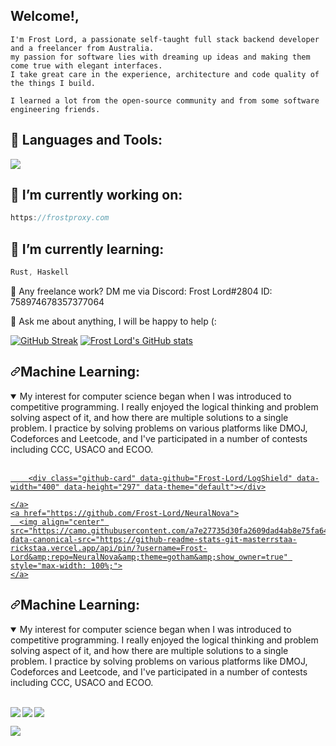## Welcome!,
```
I'm Frost Lord, a passionate self-taught full stack backend developer and a freelancer from Australia.
my passion for software lies with dreaming up ideas and making them come true with elegant interfaces.
I take great care in the experience, architecture and code quality of the things I build.

I learned a lot from the open-source community and from some software engineering friends.
```
<!--<img align="right" alt="GIF" src="https://github.com/abhisheknaiidu/abhisheknaiidu/raw/master/code.gif?raw=true" width="500" height="320" style="max-width: 100%;">
-->
## 🧰 Languages and Tools:
<p align="left">
    <img src="https://skillicons.dev/icons?i=git,java,kotlin,nextjs,react,redis,tailwind,py,pug,raspberrypi,swift,tensorflow,ts,workers,vue,postgres,ps,mysql,html,css,grafana,express,dotnet,docker,discord,cloudflare,bash,arduino,mongodb,nginx,nodejs,androidstudio,cassandra,bots,go,haskell,kubernetes,nuxtjs,php,postman,regex,rust,threejs,sass,powershell,electron,js&perline=16" />
</p>


## 🔭 I’m currently working on:
```js
https://frostproxy.com
```
## 🌱 I’m currently learning:
```js
Rust, Haskell
```
💼 Any freelance work? DM me via Discord: Frost Lord#2804 ID: 758974678357377064

💬 Ask me about anything, I will be happy to help (:

[![GitHub Streak](https://github-readme-streak-stats.herokuapp.com/?user=Frost-Lord)](https://git.io/streak-stats)
[![Frost Lord's GitHub stats](https://github-readme-stats.vercel.app/api?username=Frost-Lord&count_private=true&show_icons=true&hide_title=true&include_all_commits=true)](https://git.io/streak-stats)

<h2 dir="auto"><a id="user-content-competitive-programming" class="anchor" aria-hidden="true" href="#competitive-programming"><svg class="octicon octicon-link" viewBox="0 0 16 16" version="1.1" width="16" height="16" aria-hidden="true"><path d="m7.775 3.275 1.25-1.25a3.5 3.5 0 1 1 4.95 4.95l-2.5 2.5a3.5 3.5 0 0 1-4.95 0 .751.751 0 0 1 .018-1.042.751.751 0 0 1 1.042-.018 1.998 1.998 0 0 0 2.83 0l2.5-2.5a2.002 2.002 0 0 0-2.83-2.83l-1.25 1.25a.751.751 0 0 1-1.042-.018.751.751 0 0 1-.018-1.042Zm-4.69 9.64a1.998 1.998 0 0 0 2.83 0l1.25-1.25a.751.751 0 0 1 1.042.018.751.751 0 0 1 .018 1.042l-1.25 1.25a3.5 3.5 0 1 1-4.95-4.95l2.5-2.5a3.5 3.5 0 0 1 4.95 0 .751.751 0 0 1-.018 1.042.751.751 0 0 1-1.042.018 1.998 1.998 0 0 0-2.83 0l-2.5 2.5a1.998 1.998 0 0 0 0 2.83Z"></path></svg></a>Machine Learning:</h2>

<details open="">
  <summary> My interest for computer science began when I was introduced to competitive programming. I really enjoyed the logical thinking and problem solving aspect of it, and how there are multiple solutions to a single problem. I practice by solving problems on various platforms like DMOJ, Codeforces and Leetcode, and I've participated in a number of contests including CCC, USACO and ECOO. </summary>
  <br>
  <p dir="auto">
    <a href="https://github.com/Frost-Lord/LogShield">
        
        <div class="github-card" data-github="Frost-Lord/LogShield" data-width="400" data-height="297" data-theme="default"></div>
<script src="//cdn.jsdelivr.net/github-cards/latest/widget.js"></script>
        
        
    </a>
    <a href="https://github.com/Frost-Lord/NeuralNova">
      <img align="center" src="https://camo.githubusercontent.com/a7e27735d30fa2609dad4ab8e75fa64011611de847b7afaed4e2afc42a869f87/68747470733a2f2f6769746875622d726561646d652d73746174732d6769742d6d617374657272737461612d7269636b737461612e76657263656c2e6170702f6170692f70696e2f3f757365726e616d653d62726179646f6e77616e67267265706f3d436f6d70657469746976652d50726f6772616d6d696e672d536f6c7574696f6e73267468656d653d676f7468616d2673686f775f6f776e65723d74727565" data-canonical-src="https://github-readme-stats-git-masterrstaa-rickstaa.vercel.app/api/pin/?username=Frost-Lord&amp;repo=NeuralNova&amp;theme=gotham&amp;show_owner=true" style="max-width: 100%;">
    </a>
</details>

<h2 dir="auto"><a id="user-content-competitive-programming" class="anchor" aria-hidden="true" href="#competitive-programming"><svg class="octicon octicon-link" viewBox="0 0 16 16" version="1.1" width="16" height="16" aria-hidden="true"><path d="m7.775 3.275 1.25-1.25a3.5 3.5 0 1 1 4.95 4.95l-2.5 2.5a3.5 3.5 0 0 1-4.95 0 .751.751 0 0 1 .018-1.042.751.751 0 0 1 1.042-.018 1.998 1.998 0 0 0 2.83 0l2.5-2.5a2.002 2.002 0 0 0-2.83-2.83l-1.25 1.25a.751.751 0 0 1-1.042-.018.751.751 0 0 1-.018-1.042Zm-4.69 9.64a1.998 1.998 0 0 0 2.83 0l1.25-1.25a.751.751 0 0 1 1.042.018.751.751 0 0 1 .018 1.042l-1.25 1.25a3.5 3.5 0 1 1-4.95-4.95l2.5-2.5a3.5 3.5 0 0 1 4.95 0 .751.751 0 0 1-.018 1.042.751.751 0 0 1-1.042.018 1.998 1.998 0 0 0-2.83 0l-2.5 2.5a1.998 1.998 0 0 0 0 2.83Z"></path></svg></a>Machine Learning:</h2>

<details open="">
  <summary> My interest for computer science began when I was introduced to competitive programming. I really enjoyed the logical thinking and problem solving aspect of it, and how there are multiple solutions to a single problem. I practice by solving problems on various platforms like DMOJ, Codeforces and Leetcode, and I've participated in a number of contests including CCC, USACO and ECOO. </summary>
  <br>
  <p dir="auto">
    <a href="https://github.com/Frost-Lord/LogShield">
      <img align="left" src="https://camo.githubusercontent.com/110d6cdb2c955c37cef8d42b2e2cfec6b699e4daa8c36ad16ec4797091b44d7a/68747470733a2f2f6769746875622d726561646d652d73746174732d6769742d6d617374657272737461612d7269636b737461612e76657263656c2e6170702f6170692f70696e2f3f757365726e616d653d62726179646f6e77616e67267265706f3d4c656574636f64652d536f6c7574696f6e73267468656d653d676f7468616d2673686f775f6f776e65723d74727565" data-canonical-src="https://github-readme-stats-git-masterrstaa-rickstaa.vercel.app/api/pin/?username=Frost-Lord&amp;repo=LogShield&amp;theme=gotham&amp;show_owner=true" style="max-width: 100%;">
    </a>
    <a href="https://github.com/Frost-Lord/NeuralNova">
      <img align="center" src="https://camo.githubusercontent.com/a7e27735d30fa2609dad4ab8e75fa64011611de847b7afaed4e2afc42a869f87/68747470733a2f2f6769746875622d726561646d652d73746174732d6769742d6d617374657272737461612d7269636b737461612e76657263656c2e6170702f6170692f70696e2f3f757365726e616d653d62726179646f6e77616e67267265706f3d436f6d70657469746976652d50726f6772616d6d696e672d536f6c7574696f6e73267468656d653d676f7468616d2673686f775f6f776e65723d74727565" data-canonical-src="https://github-readme-stats-git-masterrstaa-rickstaa.vercel.app/api/pin/?username=Frost-Lord&amp;repo=NeuralNova&amp;theme=gotham&amp;show_owner=true" style="max-width: 100%;">
    </a>
    <a href="https://github.com/Frost-Lord/Programming-Algorithm-Templates">
      <img align="left" src="https://camo.githubusercontent.com/a10447a43b526c7b463b6e87e6f3b7c6f3052c87c452968ffd3ebad4b8dce009/68747470733a2f2f6769746875622d726561646d652d73746174732d6769742d6d617374657272737461612d7269636b737461612e76657263656c2e6170702f6170692f70696e2f3f757365726e616d653d62726179646f6e77616e67267265706f3d50726f6772616d6d696e672d416c676f726974686d2d54656d706c61746573267468656d653d676f7468616d" data-canonical-src="https://github-readme-stats-git-masterrstaa-rickstaa.vercel.app/api/pin/?username=Frost-Lord&amp;repo=Programming-Algorithm-Templates&amp;theme=gotham" style="max-width: 100%;">
    </a>
  </p>
  <p dir="auto">
    <a href="https://github.com/Frost-Lord/Computer-Science-Club">
      <img align="center" src="https://camo.githubusercontent.com/639284ea9668eebc3e20cccab3dfa3835b9efc26138b2c3158daae7a73f7b0d1/68747470733a2f2f6769746875622d726561646d652d73746174732d6769742d6d617374657272737461612d7269636b737461612e76657263656c2e6170702f6170692f70696e2f3f757365726e616d653d62726179646f6e77616e67267265706f3d436f6d70757465722d536369656e63652d436c7562267468656d653d676f7468616d2673686f775f6f776e65723d74727565" data-canonical-src="https://github-readme-stats-git-masterrstaa-rickstaa.vercel.app/api/pin/?username=Frost-Lord&amp;repo=Computer-Science-Club&amp;theme=gotham&amp;show_owner=true" style="max-width: 100%;">
    </a>
  </p>
</details>
